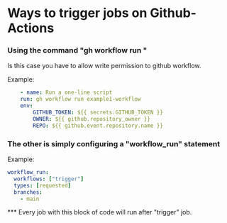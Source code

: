 # Ways to trigger jobs on Github-Actions

### Using the command "gh workflow run <jobname>"

Is this case you have to allow write permission to github workflow.

Example:

```yaml
    - name: Run a one-line script
    run: gh workflow run example1-workflow
    env:
        GITHUB_TOKEN: ${{ secrets.GITHUB_TOKEN }}
        OWNER: ${{ github.repository_owner }}
        REPO: ${{ github.event.repository.name }}

```

### The other is simply configuring a "workflow_run" statement

Example:

```yaml
workflow_run:
  workflows: ["trigger"]
  types: [requested]
  branches:
    - main
```

\*\*\* Every job with this block of code will run after "trigger" job.
